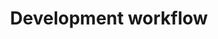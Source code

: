 ---
lang: en
layout: doc
permalink: /doc/development-workflow/
redirect_from:
- /en/doc/development-workflow/
- /doc/DevelopmentWorkflow/
- /wiki/DevelopmentWorkflow/
redirect_to: https://doc.qubes-os.org/en/latest/developer/building/development-workflow.html
ref: 66
title: Development workflow
---